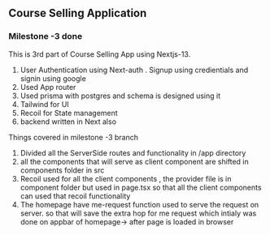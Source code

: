 ## Course Selling Application

### Milestone -3 done

This is 3rd part of Course Selling App using Nextjs-13.

1. User Authentication using Next-auth . Signup using credientials and signin using google
2. Used App router
3. Used prisma with postgres and schema is designed using it
4. Tailwind for UI
5. Recoil for State management
6. backend written in Next also

Things covered in milestone -3 branch

1. Divided all the ServerSide routes and functionality in /app directory
2. all the components that will serve as client component are shifted in components folder in src
3. Recoil used for all the client components , the provider file is in component folder but used in page.tsx
   so that all the client components can used that recoil functionality
4. The homepage have me-request function used to serve the request on server. so that will save the extra hop
   for me request which intialy was done on appbar of homepage-> after page is loaded in browser
